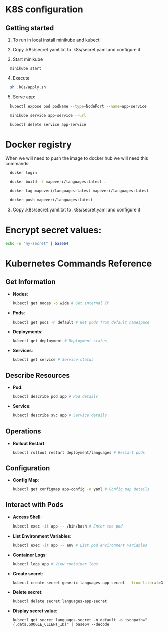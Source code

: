K8S configuration
=================

Getting started
---------------

1. To run in local install minikube and kubectl

2. Copy .k8s/secret.yaml.txt to .k8s/secret.yaml and configure it

3. Start minikube

  ```bash
    minikube start
  ```

4. Execute

  ```bash
    sh .k8s/apply.sh
  ```

5. Serve app:

  ```bash
    kubectl expose pod podName --type=NodePort --name=app-service

    minikube service app-service --url

    kubectl delete service app-service
  ```
  
# Docker registry

When we will need to push the image to docker hub we will need this commands:

  ```bash
    docker login 

    docker build -t mapeveri/languages:latest .

    docker tag mapeveri/languages:latest mapeveri/languages:latest

    docker push mapeveri/languages:latest
  ```

3. Copy .k8s/secret.yaml.txt to .k8s/secret.yaml and configure it

# Encrypt secret values:

  ```bash
echo -n "my-secret" | base64
```

# Kubernetes Commands Reference

## Get Information

- **Nodes**:
  ```bash
  kubectl get nodes -o wide # Get internal IP
  ```

- **Pods**:
  ```bash
  kubectl get pods -n default # Get pods from default namespace
  ```

- **Deployments**:
  ```bash
  kubectl get deployment # Deployment status
  ```

- **Services**:
  ```bash
  kubectl get service # Service status
  ```

## Describe Resources

- **Pod**:
  ```bash
  kubectl describe pod app # Pod details
  ```

- **Service**:
  ```bash
  kubectl describe svc app # Service details
  ```

## Operations

- **Rollout Restart**:
  ```bash
  kubectl rollout restart deployment/languages # Restart pods
  ```

## Configuration

- **Config Map**:
  ```bash
  kubectl get configmap app-config -o yaml # Config map details
  ```

## Interact with Pods

- **Access Shell**:
  ```bash
  kubectl exec -it app -- /bin/bash # Enter the pod
  ```

- **List Environment Variables**:
  ```bash
  kubectl exec -it app -- env # List pod environment variables
  ```

- **Container Logs**:
  ```bash
  kubectl logs app # View container logs
  ```

- **Create secret**:
  ```bash
  kubectl create secret generic languages-app-secret --from-literal=GOOGLE_CLIENT_ID=password
  ```

- **Delete secret**:
  ```bash
  kubectl delete secret languages-app-secret
  ```

- **Display secret value**:
  ```
  kubectl get secret languages-secret -n default -o jsonpath="{.data.GOOGLE_CLIENT_ID}" | base64 --decode
  ```
